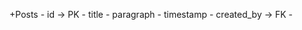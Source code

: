 +Posts
    - id -> PK
    - title
    - paragraph
    - timestamp
    - created_by -> FK
    - 
    
